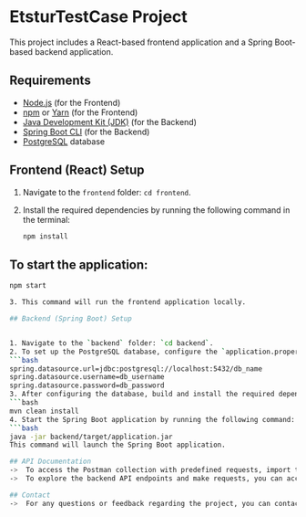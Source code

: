 # EtsturTestCase Project

This project includes a React-based frontend application and a Spring Boot-based backend application.

## Requirements

- [Node.js](https://nodejs.org/) (for the Frontend)
- [npm](https://www.npmjs.com/) or [Yarn](https://yarnpkg.com/) (for the Frontend)
- [Java Development Kit (JDK)](https://www.oracle.com/java/technologies/javase-downloads.html) (for the Backend)
- [Spring Boot CLI](https://docs.spring.io/spring-boot/docs/current/reference/html/getting-started.html#getting-started-installing-the-cli) (for the Backend)
- [PostgreSQL](https://www.postgresql.org/) database

## Frontend (React) Setup

1. Navigate to the `frontend` folder: `cd frontend`.
2. Install the required dependencies by running the following command in the terminal:

   ```bash
   npm install
   
## To start the application:
   ```bash
   npm start

3. This command will run the frontend application locally.

## Backend (Spring Boot) Setup


1. Navigate to the `backend` folder: `cd backend`.
2. To set up the PostgreSQL database, configure the `application.properties` file located at `backend/src/main/resources/application.properties` with the necessary database connection details:
   ```bash
   spring.datasource.url=jdbc:postgresql://localhost:5432/db_name
   spring.datasource.username=db_username
   spring.datasource.password=db_password
3. After configuring the database, build and install the required dependencies for the Spring project using Maven:
   ```bash
   mvn clean install
4. Start the Spring Boot application by running the following command:
   ```bash
   java -jar backend/target/application.jar
This command will launch the Spring Boot application.

## API Documentation
->  To access the Postman collection with predefined requests, import the file `EtsTurJavaTestCase.postman_collection.json` located at the root path.
->  To explore the backend API endpoints and make requests, you can access the Swagger documentation at `http://localhost:8080/swagger-ui/index.html`.

## Contact
->  For any questions or feedback regarding the project, you can contact us at safak.tamses@gmail.com .



